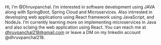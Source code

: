 Hi, I’m @Dhruvpanchal.
I’m interested in software development using JAVA along with SpringBoot, Spring Cloud and Microservices. 
Also intrrested in developing web applications using React framework using JavaScript, and NodeJs. 
I’m currently learning more on implementing microservices in Java and also sclaing the web application using React. 
You can reach me at dhruvpanchal218@gmail.com or leave a DM on my linkedin account @dhruvpanchal218.
